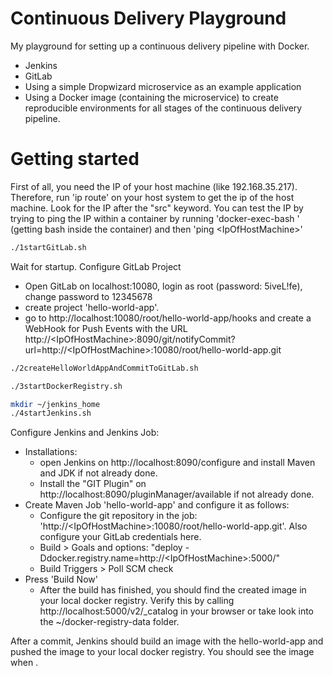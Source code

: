# Continuous Delivery Playground
My playground for setting up a continuous delivery pipeline with Docker.

- Jenkins
- GitLab
- Using a simple Dropwizard microservice as an example application
- Using a Docker image (containing the microservice) to create reproducible environments for all stages of the continuous delivery pipeline.

# Getting started
First of all, you need the IP of your host machine (like 192.168.35.217). Therefore, run 'ip route' on your host system to get the ip of the host machine. Look for the IP after the "src" keyword. You can test the IP by trying to ping the IP within a container by running 'docker-exec-bash <containerId>' (getting bash inside the container) and  then 'ping \<IpOfHostMachine\>'

````bash
./1startGitLab.sh
````
Wait for startup.
Configure GitLab Project 
- Open GitLab on  localhost:10080, login as root (password: 5iveL!fe), change password to 12345678
- create project 'hello-world-app'.
- go to http://localhost:10080/root/hello-world-app/hooks and create a WebHook for Push Events with the URL http://\<IpOfHostMachine\>:8090/git/notifyCommit?url=http://\<IpOfHostMachine\>:10080/root/hello-world-app.git

````bash
./2createHelloWorldAppAndCommitToGitLab.sh
````

````bash
./3startDockerRegistry.sh
````

````bash
mkdir ~/jenkins_home
./4startJenkins.sh
````
Configure Jenkins and Jenkins Job:
- Installations:
  - open Jenkins on http://localhost:8090/configure and install Maven and JDK if not already done.
  - Install the "GIT Plugin" on http://localhost:8090/pluginManager/available if not already done.
- Create Maven Job 'hello-world-app' and configure it as follows:
  - Configure the git repository in the job: 'http://\<IpOfHostMachine\>:10080/root/hello-world-app.git'. Also configure your GitLab credentials here.
  - Build > Goals and options: "deploy -Ddocker.registry.name=http://\<IpOfHostMachine\>:5000/"
  - Build Triggers > Poll SCM check 
- Press 'Build Now'
  - After the build has finished, you should find the created image in your local docker registry. Verify this by calling http://localhost:5000/v2/_catalog in your browser or take look into the ~/docker-registry-data folder. 

After a commit, Jenkins should build an image with the hello-world-app and pushed the image to your local docker registry. You should see the image when .
